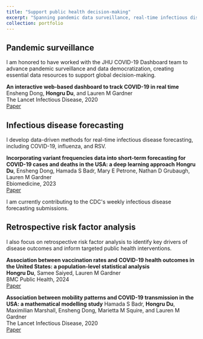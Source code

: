 ```yaml
---
title: "Support public health decision-making"
excerpt: "Spanning pandemic data surveillance, real-time infectious disease forecasting, and retrospective risk factor analysis. <br/><img src='/images/dashboard.png'>"
collection: portfolio
---
```


## Pandemic surveillance

I am honored to have worked with the JHU COVID-19 Dashboard team to advance pandemic surveillance and data democratization, creating essential data resources to support global decision-making. 

**An interactive web-based dashboard to track COVID-19 in real time**
Ensheng Dong, **Hongru Du**, and Lauren M Gardner\
The Lancet Infectious Disease, 2020\
[Paper](https://www.thelancet.com/journals/laninf/article/PIIS1473-3099(20)30120-1/fulltext)

## Infectious disease forecasting
I develop data-driven methods for real-time infectious disease forecasting, including COVID-19, influenza, and RSV.

**Incorporating variant frequencies data into short-term forecasting for COVID-19 cases and deaths in the USA: a deep learning approach**
**Hongru Du**, Ensheng Dong, Hamada S Badr, Mary E Petrone, Nathan D Grubaugh, Lauren M Gardner\
Ebiomedicine, 2023\
[Paper](https://www.thelancet.com/journals/ebiom/article/PIIS2352-3964(23)00047-6/fulltext)

I am currently contributing to the CDC's weekly infectious disease forecasting submissions.

## Retrospective risk factor analysis
I also focus on retrospective risk factor analysis to identify key drivers of disease outcomes and inform targeted public health interventions.

**Association between vaccination rates and COVID-19 health outcomes in the United States: a population-level statistical analysis**\
**Hongru Du**, Samee Saiyed, Lauren M Gardner\
BMC Public Health, 2024\
[Paper](https://www.thelancet.com/journals/ebiom/article/PIIS2352-3964(23)00047-6/fulltext)

**Association between mobility patterns and COVID-19 transmission in the USA: a mathematical modelling study**
Hamada S Badr, **Hongru Du**, Maximilian Marshall, Ensheng Dong, Marietta M Squire, and Lauren M Gardner\
The Lancet Infectious Disease, 2020\
[Paper](https://www.thelancet.com/journals/laninf/article/PIIS1473-3099(20)30553-3/fulltext)